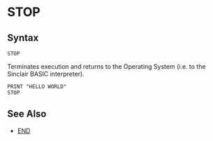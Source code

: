 # STOP


## Syntax
```
STOP
```

Terminates execution and returns to the Operating System (i.e. to the Sinclair
BASIC interpreter).

```basic
PRINT "HELLO WORLD"
STOP
```

## See Also

 * [END](end.md)
